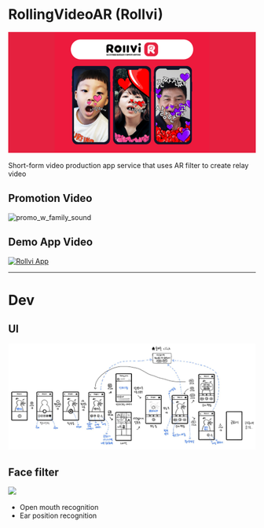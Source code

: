 # RollingVideoAR (Rollvi)

![](docs/graphic-image.png)

Short-form video production app service that uses AR filter to create relay video

## Promotion Video

![promo_w_family_sound](docs/promo_w_family_sound.gif)

## Demo App Video

[![Rollvi App](https://img.youtube.com/vi/LD92ISW0W3M/0.jpg)](https://youtu.be/LD92ISW0W3M)

---

# Dev

## UI

![ui](docs/ui.png)

## Face filter

![](docs/face_filter_test.gif)

- Open mouth recognition
- Ear position recognition
 